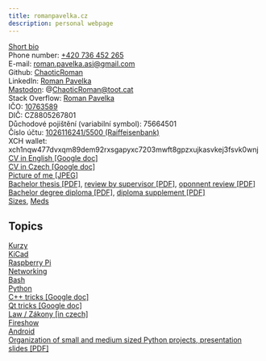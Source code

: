 ```yaml
---
title: romanpavelka.cz
description: personal webpage
---
```


[Short bio](https://github.com/ChaoticRoman/ChaoticRoman/blob/main/README.md)  
Phone number: [+420 736 452 265](tel:+420736452265)  
E-mail: [roman.pavelka.asi@gmail.com](mailto:roman.pavelka.asi@gmail.com)  
Github: [ChaoticRoman](https://github.com/ChaoticRoman)  
LinkedIn: [Roman Pavelka](https://www.linkedin.com/in/roman-pavelka-b721339b/)  
<a rel="me" href="https://toot.cat/@ChaoticRoman">Mastodon</a>: @ChaoticRoman@toot.cat  
Stack Overflow: [Roman Pavelka](https://stackoverflow.com/users/12118546/roman-pavelka)  
IČO: [10763589](zivnost.pdf)  
DIČ: CZ8805267801  
Důchodové pojištění (variabilní symbol): 75664501  
Číslo účtu: [1026116241/5500 (Raiffeisenbank)](qr.png)  
XCH wallet: xch1nqw477dvxqm89dem92rxsgapyxc7203mwft8gpzxujkasvkej3fsvk0wnj  
[CV in English \[Google doc\]](https://docs.google.com/document/d/1chWjWus-AKZ4OC9tiD6cijwMMeaZSnZuHH4SbBLnbwY)  
[CV in Czech \[Google doc\]](https://docs.google.com/document/d/1kjOD4RH9kXEZwlxmo9bSw1o4J6N0vOD-g8OP7KHNMnA)  
[Picture of me \[JPEG\]](rpavelka.jpg)  
[Bachelor thesis \[PDF\]](fluxgate.pdf),
[review by supervisor \[PDF\]](Review_Roman_Pavelka.pdf),
[oponnent review \[PDF\]](Roman_bw.pdf)  
[Bachelor degree diploma \[PDF\]](diplom.pdf), [diploma supplement \[PDF\]](dodatek.pdf)  
[Sizes](sizes), [Meds](meds)  

## Topics

<a href='kurzy'>Kurzy</a><br>
<a href='kicad'>KiCad</a><br>
<a href='pi'>Raspberry Pi</a><br>
<a href='net'>Networking</a><br>
<a href='bash'>Bash</a><br>
<a href='python'>Python</a><br>
<a href='https://docs.google.com/document/d/1_MJSi8OFwptRwPrKsqrWDVxT5rG6KoHWJWzKFEDcVgE'>C++ tricks [Google doc]</a><br>
<a href='https://docs.google.com/document/d/1R2KTPmzWfuTrcC5v-jNdfptanTI2-d7Hwm4SZE9hlhk'>Qt tricks [Google doc]</a><br>
<a href='law'>Law / <span lang='cs'>Zákony</span> [in czech]</a><br>
<a href='fireshow'>Fireshow</a><br>
<a href='android'>Android</a><br>
[Organization of small and medium sized Python projects, presentation slides \[PDF\]](pyvo.pdf)  


<script src="https://cdnjs.cloudflare.com/ajax/libs/three.js/0.157.0/three.min.js" integrity="sha512-nogdM20cZX4FjsqU5H5ecK3vw8LjYN1AcUUWi7asLUVP3eJK5wldywvqFMW8CLd5/xoiJaIL3eXG82SlOWZkTA==" crossorigin="anonymous" referrerpolicy="no-referrer"></script>
<script>
let scene, camera, renderer, points, geometry, material;

function init() {
    scene = new THREE.Scene();
    camera = new THREE.PerspectiveCamera(75, window.innerWidth / window.innerHeight, 0.1, 1000);
    renderer = new THREE.WebGLRenderer({ antialias: true });
    renderer.setSize(window.innerWidth, window.innerHeight);
    renderer.setClearColor(0x000000); // Black background

    document.body.appendChild(renderer.domElement);
    renderer.domElement.style.position = "absolute";
    renderer.domElement.style.top = "0";
    renderer.domElement.style.left= "0";
    renderer.domElement.style.zIndex= "-1";

    geometry = new THREE.BufferGeometry();
    const vertices = [];
    const numPoints = 1000;

    // Generate random points
    for (let i = 0; i < numPoints; i++) {
        vertices.push((Math.random() - 0.5) * 10); // x
        vertices.push((Math.random() - 0.5) * 10); // y
        vertices.push((Math.random() - 0.5) * 10); // z
    }

    geometry.setAttribute('position', new THREE.Float32BufferAttribute(vertices, 3));

    material = new THREE.PointsMaterial({ color: 0xFFFFFF, size: 0.01 });

    points = new THREE.Points(geometry, material);
    scene.add(points);

    camera.position.z = 5;

    animate();
}

function animate() {
    requestAnimationFrame(animate);

    points.rotation.x += 0.001;
    points.rotation.y += 0.001;

    renderer.render(scene, camera);
}

window.addEventListener('resize', function() {
    const width = window.innerWidth;
    const height = window.innerHeight;
    renderer.setSize(width, height);
    camera.aspect = width / height;
    camera.updateProjectionMatrix();
});

init();
</script>
